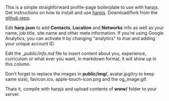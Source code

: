 This is a simple straighforward profile-page boilerplate to use with harpjs. Get instructions on how to install and use [harpjs](http://harpjs.com). Download/fork from the [github repo](http://github.com/syndicatefx/profile-page-hb).

Edit __harp.json__ to add __Contacts__, __Location__ and __Networks__ info as well as your name, job title, site name and other meta information. If you're using Google Analytics, you can activate it by changing "analytics" to *true* and adding your unique account ID.

Edit the __public/_info.md__ file to insert content about you, experience, curriculum or what ever you want, in markdown format, it will show up in this column.

Don't forget to replace the images in __public/img/__, avatar.jpg(try to keep same size), favicon.ico, apple-touch-icon.png and the og_image.gif.

Thats it, compile with harpjs and upload contents of __www/__ folder to your server.